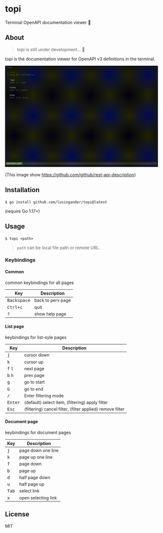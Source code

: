 # topi

Terminal OpenAPI documentation viewer 🐐

## About

> topi is still under development... 🐐

topi is the documentation viewer for OpenAPI v3 definitions in the terminal.

<img src="./img/image.gif" width=800>

(This image show https://github.com/github/rest-api-description)

## Installation

`$ go install github.com/lusingander/topi@latest`

(require Go 1.17+)

## Usage

`$ topi <path>`

> `path` can be local file path or remote URL.

### Keybindings

#### Common

common keybindings for all pages

|Key|Description|
|-|-|
|<kbd>Backspace</kbd>|back to perv page|
|<kbd>Ctrl+c</kbd>|quit|
|<kbd>?</kbd>|show help page|

#### List page

keybindings for list-syle pages 

|Key|Description|
|-|-|
|<kbd>j</kbd>|cursor down|
|<kbd>k</kbd>|cursor up|
|<kbd>f</kbd> <kbd>l</kbd>|next page|
|<kbd>b</kbd> <kbd>h</kbd>|prev page|
|<kbd>g</kbd>|go to start|
|<kbd>G</kbd>|go to end|
|<kbd>/</kbd>|Enter filtering mode|
|<kbd>Enter</kbd>|(default) select item, (filtering) apply filter|
|<kbd>Esc</kbd>|(filtering) cancel filter, (filter applied) remove filter|

#### Document page

keybindings for document pages 

|Key|Description|
|-|-|
|<kbd>j</kbd>|page down one line|
|<kbd>k</kbd>|page up one line|
|<kbd>f</kbd>|page down|
|<kbd>b</kbd>|page up|
|<kbd>d</kbd>|half page down|
|<kbd>u</kbd>|half page up|
|<kbd>Tab</kbd>|select link|
|<kbd>x</kbd>|open selecting link|

## License

MIT
